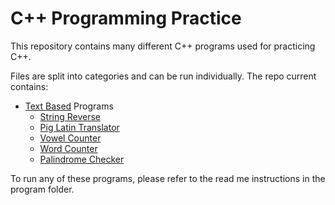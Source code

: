 # C++ Programming Practice

This repository contains many different C++ programs used for practicing C++.

Files are split into categories and can be run individually. The repo current contains:

- [Text Based](text-based) Programs
	- [String Reverse](text-based/string-reverse)
	- [Pig Latin Translator](text-based/pig-latin)
	- [Vowel Counter](text-based/vowel-count)
	- [Word Counter](text-based/word-count)
	- [Palindrome Checker](text-based/palindrome-check)




To run any of these programs, please refer to the read me instructions in the program folder.